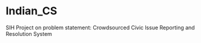 # Indian_CS
SIH Project on problem statement: Crowdsourced Civic lssue Reporting and Resolution System
